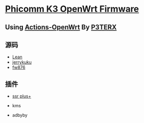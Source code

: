 # [Phicomm K3 OpenWrt Firmware](https://github.com/393435992/K3-OpenWrt/releases)

## Using [Actions-OpenWrt](https://github.com/P3TERX/Actions-OpenWrt) By  [**P3TERX**](https://p3terx.com/archives/build-openwrt-with-github-actions.html)


## 源码

- [Lean](https://github.com/coolsnowwolf/lede)
- [jerrykuku](https://github.com/jerrykuku/luci-theme-argon)
- [fw876](https://github.com/fw876/helloword)


## 插件

   -  [ssr plus+](https://github.com/fw876/helloword)
   
   -  kms
   
   -  adbyby
